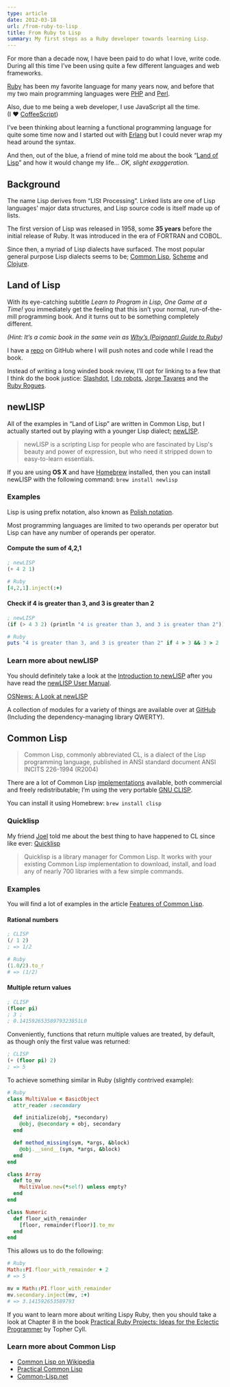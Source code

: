 ```yaml
---
type: article
date: 2012-03-18
url: /from-ruby-to-lisp
title: From Ruby to Lisp
summary: My first steps as a Ruby developer towards learning Lisp.
---
```

For more than a decade now, I have been paid to do what I love, write code.
During all this time I’ve been using quite a few different languages
and web frameworks.

[Ruby](http://ruby-lang.org/) has been my favorite language for many years now,
and before that my two main programming languages were [PHP](http://php.net/)
and [Perl](http://perl.org/).

Also, due to me being a web developer, I use JavaScript all the time.
(I&nbsp;❤&nbsp;[CoffeeScript](http://coffeescript.org/))

I’ve been thinking about learning a functional programming language for
quite some time now and I started out with [Erlang](http://www.erlang.org/)
but I could never wrap my head around the syntax.

And then, out of the blue, a friend of mine told me about the book
“[Land of Lisp](http://landoflisp.com/)” and how it would change my life…
*OK, slight exaggeration.*

## Background

The name Lisp derives from “LISt Processing”.
Linked lists are one of Lisp languages' major data structures,
and Lisp source code is itself made up of lists.

The first version of Lisp was released in 1958, some **35 years** before
the initial release of Ruby. It was introduced in the era of FORTRAN
and COBOL.

Since then, a myriad of Lisp dialects have surfaced.
The most popular general purpose Lisp dialects seems to be;
[Common Lisp](http://common-lisp.net/),
[Scheme](http://schemers.org/) and
[Clojure](http://clojure.org/).

## Land of Lisp

With its eye-catching subtitle *Learn to Program in Lisp, One Game at a Time!*
you immediately get the feeling that this isn’t your normal, run-of-the-mill
programming book. And it turns out to be something completely different.

*(Hint: It’s a comic book in the same vein as
[Why’s (Poignant) Guide to Ruby](http://mislav.uniqpath.com/poignant-guide/book/))*

I have a [repo](https://github.com/peterhellberg/land_of_lisp) on GitHub
where I will push notes and code while I read the book.

Instead of writing a long winded book review, I’ll opt for linking to a
few that I think do the book justice:
 [Slashdot](http://books.slashdot.org/story/10/11/03/1238213/land-of-lisp),
 [I do robots](http://idorobots.org/2011/09/25/land-of-lisp/),
 [Jorge Tavares](http://jorgetavares.com/2010/12/26/the-lisp-alien-arrived-a-land-of-lisp-reviewopinion/) and
 the [Ruby Rogues](http://rubyrogues.com/043-rr-book-club-land-of-list-with-conrad-barski/).

## newLISP

All of the examples in “Land of Lisp” are written in Common Lisp, but
I actually started out by playing with a younger Lisp dialect;
[newLISP](http://www.newlisp.org/).

> newLISP is a scripting Lisp for people who are fascinated by
> Lisp's beauty and power of expression, but who need it
> stripped down to easy-to-learn essentials.

If you are using **OS X** and have [Homebrew](http://brew.sh/)
installed, then you can install newLISP with the following command:
`brew install newlisp`

### Examples

Lisp is using prefix notation, also known as
[Polish notation](http://en.wikipedia.org/wiki/Polish_notation).

Most programming languages are limited to two operands per
operator but Lisp can have any number of operands per operator.

#### Compute the sum of 4,2,1

```lisp
; newLISP
(+ 4 2 1)
```

```ruby
# Ruby
[4,2,1].inject(:+)
```

#### Check if 4 is greater than 3, and 3 is greater than 2

```lisp
; newLISP
(if (> 4 3 2) (println "4 is greater than 3, and 3 is greater than 2"))
```

```ruby
# Ruby
puts "4 is greater than 3, and 3 is greater than 2" if 4 > 3 && 3 > 2
```

### Learn more about newLISP

You should definitely take a look at the
[Introduction to newLISP](http://en.wikibooks.org/wiki/Introduction_to_newLISP)
after you have read the
[newLISP User Manual](http://www.newlisp.org/downloads/newlisp_manual.html).

[OSNews: A Look at newLISP](http://www.osnews.com/story/20728/A_Look_at_newLISP/)

A collection of modules for a variety of things are available over at
[GitHub](https://github.com/LifeZero/artful-newlisp) (Including the
dependency-managing library QWERTY).

## Common Lisp

> Common Lisp, commonly abbreviated CL, is a dialect of the Lisp programming
> language, published in ANSI standard document ANSI INCITS 226-1994 (R2004)

There are a lot of Common Lisp
[implementations](http://en.wikipedia.org/wiki/Common_Lisp#List_of_implementations)
available, both commercial and freely redistributable; I’m using the very
portable [GNU CLISP](http://www.clisp.org/).

You can install it using Homebrew: `brew install clisp`

### Quicklisp

My friend [Joel](https://twitter.com/joelbf) told me
about the best thing to have happened to CL since like
ever: [Quicklisp](http://www.quicklisp.org/)

> Quicklisp is a library manager for Common Lisp. It works with your existing
> Common Lisp implementation to download, install, and load any of nearly
> 700 libraries with a few simple commands.

### Examples

You will find a lot of examples in the article
[Features of Common Lisp](http://random-state.net/features-of-common-lisp.html).

#### Rational numbers

```lisp
; CLISP
(/ 1 2)
; => 1/2
```

```ruby
# Ruby
(1.0/2).to_r
# => (1/2)
```

#### Multiple return values

```lisp
; CLISP
(floor pi)
; 3 ;
; 0.14159265358979323851L0
```

Conveniently, functions that return multiple values are treated,
by default, as though only the first value was returned:

```lisp
; CLISP
(+ (floor pi) 2)
; => 5
```

To achieve something similar in Ruby (slightly contrived example):

```ruby
# Ruby
class MultiValue < BasicObject
  attr_reader :secondary

  def initialize(obj, *secondary)
    @obj, @secondary = obj, secondary
  end

  def method_missing(sym, *args, &block)
    @obj.__send__(sym, *args, &block)
  end
end

class Array
  def to_mv
    MultiValue.new(*self) unless empty?
  end
end

class Numeric
  def floor_with_remainder
    [floor, remainder(floor)].to_mv
  end
end
```

This allows us to do the following:

```ruby
# Ruby
Math::PI.floor_with_remainder + 2
# => 5

mv = Math::PI.floor_with_remainder
mv.secondary.inject(mv, :+)
# => 3.141592653589793
```

If you want to learn more about writing Lispy Ruby, then
you should take a look at Chapter 8 in the book
[Practical Ruby Projects: Ideas for the Eclectic Programmer](http://www.apress.com/9781590599112)
by Topher Cyll.

### Learn more about Common Lisp

 - [Common Lisp on Wikipedia](http://en.wikipedia.org/wiki/Common_Lisp)
 - [Practical Common Lisp](http://www.gigamonkeys.com/book/)
 - [Common-Lisp.net](http://common-lisp.net/)

